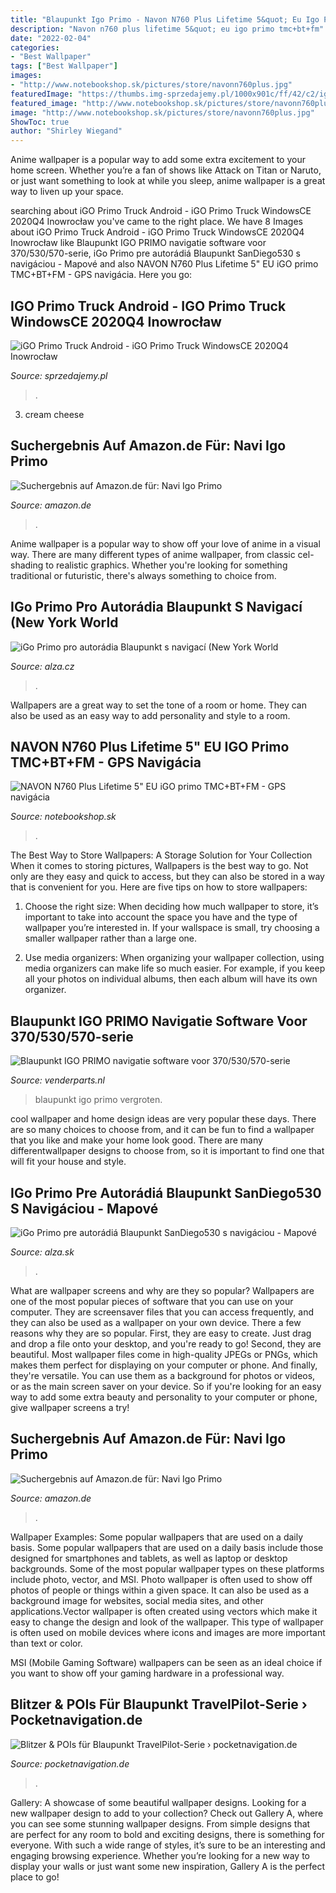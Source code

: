 ```yaml
---
title: "Blaupunkt Igo Primo - Navon N760 Plus Lifetime 5&quot; Eu Igo Primo Tmc+bt+fm"
description: "Navon n760 plus lifetime 5&quot; eu igo primo tmc+bt+fm"
date: "2022-02-04"
categories:
- "Best Wallpaper"
tags: ["Best Wallpaper"]
images:
- "http://www.notebookshop.sk/pictures/store/navonn760plus.jpg"
featuredImage: "https://thumbs.img-sprzedajemy.pl/1000x901c/ff/42/c2/igo-primo-truck-android-igo-primo-truck-kujawsko-pomorskie-542255729.jpg"
featured_image: "http://www.notebookshop.sk/pictures/store/navonn760plus.jpg"
image: "http://www.notebookshop.sk/pictures/store/navonn760plus.jpg"
ShowToc: true
author: "Shirley Wiegand"
---
```



Anime wallpaper is a popular way to add some extra excitement to your home screen. Whether you’re a fan of shows like Attack on Titan or Naruto, or just want something to look at while you sleep, anime wallpaper is a great way to liven up your space.

	

		
searching about iGO Primo Truck Android - iGO Primo Truck WindowsCE 2020Q4 Inowrocław you've came to the right place. We have 8 Images about iGO Primo Truck Android - iGO Primo Truck WindowsCE 2020Q4 Inowrocław like Blaupunkt IGO PRIMO navigatie software voor 370/530/570-serie, iGo Primo pre autorádiá Blaupunkt SanDiego530 s navigáciou - Mapové and also NAVON N760 Plus Lifetime 5&quot; EU iGO primo TMC+BT+FM - GPS navigácia. Here you go:
		
    
## IGO Primo Truck Android - IGO Primo Truck WindowsCE 2020Q4 Inowrocław

<img loading=lazy src="https://thumbs.img-sprzedajemy.pl/1000x901c/ff/42/c2/igo-primo-truck-android-igo-primo-truck-kujawsko-pomorskie-542255729.jpg" onerror="this.onerror=null;this.src='https://tse2.mm.bing.net/th?id=OIP.hHjTchzezxLdScVx6x9GIAHaEK&amp;pid=15.1';" alt="iGO Primo Truck Android - iGO Primo Truck WindowsCE 2020Q4 Inowrocław">

_Source: sprzedajemy.pl_

>. 

	

3. cream cheese 

    
## Suchergebnis Auf Amazon.de Für: Navi Igo Primo

<img loading=lazy src="https://m.media-amazon.com/images/I/41RiDRzGxuL._AC_UY436_QL65_.jpg" onerror="this.onerror=null;this.src='https://tse4.mm.bing.net/th?id=OIP._l1pGibatGQlWbMXUxidigHaEK&amp;pid=15.1';" alt="Suchergebnis auf Amazon.de für: Navi Igo Primo">

_Source: amazon.de_

>. 

	

Anime wallpaper is a popular way to show off your love of anime in a visual way. There are many different types of anime wallpaper, from classic cel-shading to realistic graphics. Whether you're looking for something traditional or futuristic, there's always something to choice from.

    
## IGo Primo Pro Autorádia Blaupunkt S Navigací (New York World

<img loading=lazy src="https://cdn.alza.cz/ImgW.ashx?fd=FotoAddOrig&amp;cd=PZ957nym-05&amp;i=1.jpg" onerror="this.onerror=null;this.src='https://tse3.mm.bing.net/th?id=OIP.IXuug_49o6YSEkeK4npU6QAAAA&amp;pid=15.1';" alt="iGo Primo pro autorádia Blaupunkt s navigací (New York World">

_Source: alza.cz_

>. 

	

Wallpapers are a great way to set the tone of a room or home. They can also be used as an easy way to add personality and style to a room.

    
## NAVON N760 Plus Lifetime 5&quot; EU IGO Primo TMC+BT+FM - GPS Navigácia

<img loading=lazy src="http://www.notebookshop.sk/pictures/store/navonn760plus.jpg" onerror="this.onerror=null;this.src='https://tse4.mm.bing.net/th?id=OIP.YZkY4uhsgucE7eLs8B9CLQHaGA&amp;pid=15.1';" alt="NAVON N760 Plus Lifetime 5&quot; EU iGO primo TMC+BT+FM - GPS navigácia">

_Source: notebookshop.sk_

>. 

	

The Best Way to Store Wallpapers: A Storage Solution for Your Collection
When it comes to storing pictures, Wallpapers is the best way to go. Not only are they easy and quick to access, but they can also be stored in a way that is convenient for you. Here are five tips on how to store wallpapers:
1) Choose the right size: When deciding how much wallpaper to store, it’s important to take into account the space you have and the type of wallpaper you’re interested in. If your wallspace is small, try choosing a smaller wallpaper rather than a large one.

2) Use media organizers: When organizing your wallpaper collection, using media organizers can make life so much easier. For example, if you keep all your photos on individual albums, then each album will have its own organizer.

    
## Blaupunkt IGO PRIMO Navigatie Software Voor 370/530/570-serie

<img loading=lazy src="https://cdn.webshopapp.com/shops/93642/files/280284151/550x550x2/blaupunkt-blaupunkt-igo-primo-camper-truck-navigat.jpg" onerror="this.onerror=null;this.src='https://tse3.mm.bing.net/th?id=OIP.iX-G7dsmNnyzeKqZ3Xu0yQHaHa&amp;pid=15.1';" alt="Blaupunkt IGO PRIMO navigatie software voor 370/530/570-serie">

_Source: venderparts.nl_

>blaupunkt igo primo vergroten. 

	

cool wallpaper and home design ideas are very popular these days. There are so many choices to choose from, and it can be fun to find a wallpaper that you like and make your home look good. There are many differentwallpaper designs to choose from, so it is important to find one that will fit your house and style.

    
## IGo Primo Pre Autorádiá Blaupunkt SanDiego530 S Navigáciou - Mapové

<img loading=lazy src="https://cdn.alza.sk/ImgW.ashx?fd=f16&amp;cd=PZ957nyn" onerror="this.onerror=null;this.src='https://tse4.mm.bing.net/th?id=OIP.XrbuZU5f-qmwDky4qV1sQQHaHa&amp;pid=15.1';" alt="iGo Primo pre autorádiá Blaupunkt SanDiego530 s navigáciou - Mapové">

_Source: alza.sk_

>. 

	

What are wallpaper screens and why are they so popular?
Wallpapers are one of the most popular pieces of software that you can use on your computer. They are screensaver files that you can access frequently, and they can also be used as a wallpaper on your own device. There a few reasons why they are so popular. First, they are easy to create. Just drag and drop a file onto your desktop, and you're ready to go! Second, they are beautiful. Most wallpaper files come in high-quality JPEGs or PNGs, which makes them perfect for displaying on your computer or phone. And finally, they're versatile. You can use them as a background for photos or videos, or as the main screen saver on your device. So if you're looking for an easy way to add some extra beauty and personality to your computer or phone, give wallpaper screens a try!

    
## Suchergebnis Auf Amazon.de Für: Navi Igo Primo

<img loading=lazy src="https://m.media-amazon.com/images/I/710uY1sBgGL._AC_UY436_QL65_.jpg" onerror="this.onerror=null;this.src='https://tse4.mm.bing.net/th?id=OIP.HTgG1AQ_WKWAlmhEe4dG8gAAAA&amp;pid=15.1';" alt="Suchergebnis auf Amazon.de für: Navi Igo Primo">

_Source: amazon.de_

>. 

	

Wallpaper Examples: Some popular wallpapers that are used on a daily basis.
Some popular wallpapers that are used on a daily basis include those designed for smartphones and tablets, as well as laptop or desktop backgrounds. Some of the most popular wallpaper types on these platforms include photo, vector, and MSI. 
Photo wallpaper is often used to show off photos of people or things within a given space. It can also be used as a background image for websites, social media sites, and other applications.Vector wallpaper is often created using vectors which make it easy to change the design and look of the wallpaper. This type of wallpaper is often used on mobile devices where icons and images are more important than text or color. 

MSI (Mobile Gaming Software) wallpapers can be seen as an ideal choice if you want to show off your gaming hardware in a professional way.

    
## Blitzer &amp; POIs Für Blaupunkt TravelPilot-Serie › Pocketnavigation.de

<img loading=lazy src="https://www.pocketnavigation.de/wp-content/uploads/2012/04/blaupunkt_53_pois.jpg" onerror="this.onerror=null;this.src='https://tse2.mm.bing.net/th?id=OIP.LCQFa_zGChVxNMcRfZGFagHaE8&amp;pid=15.1';" alt="Blitzer &amp; POIs für Blaupunkt TravelPilot-Serie › pocketnavigation.de">

_Source: pocketnavigation.de_

>. 

	

Gallery: A showcase of some beautiful wallpaper designs.
Looking for a new wallpaper design to add to your collection? Check out Gallery A, where you can see some stunning wallpaper designs. From simple designs that are perfect for any room to bold and exciting designs, there is something for everyone. With such a wide range of styles, it’s sure to be an interesting and engaging browsing experience. Whether you’re looking for a new way to display your walls or just want some new inspiration, Gallery A is the perfect place to go!





	
	
